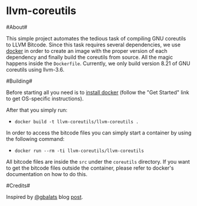 # llvm-coreutils #

#About#

This simple project automates the tedious task of compiling GNU
coreutils to LLVM Bitcode. Since this task requires several
dependencies, we use [docker](https://www.docker.com) in order to
create an image with the proper version of each dependency and finally
build the coreutils from source. All the magic happens inside the
`Dockerfile`. Currently, we only build version 8.21 of GNU coreutils
using llvm-3.6.

#Building#

Before starting all you need is to [install
docker](https://www.docker.com) (follow the "Get Started" link to get
OS-specific instructions).

After that you simply run:
* `docker build -t llvm-coreutils/llvm-coreutils .`

In order to access the bitcode files you can simply start a container
by using the following command:
* `docker run --rm -ti llvm-coreutils/llvm-coreutils`

All bitcode files are inside the `src` under the `coreutils`
directory. If you want to get the bitcode files outside the container,
please refer to docker's documentation on how to do this.

#Credits#

Inspired by [@gbalats](https://github.com/gbalats/) blog
[post](http://gbalats.github.io/2015/12/10/compiling-autotooled-projects-to-LLVM-bitcode.html).

